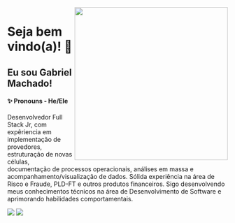 <img align="right" width="350" height="350" src="https://img.freepik.com/vetores-gratis/ilustracao-do-conceito-de-programacao_114360-1351.jpg?w=826&t=st=1687059309~exp=1687059909~hmac=f51d2d13d98e64d7f718cb1779d15358bef8b7d634122c4f92346b1c76e7e49b">
<h1>Seja bem vindo(a)! 👋</h1>

<h2>Eu sou Gabriel Machado! </h2>

<h4>✨ Pronouns - He/Ele</h4>

Desenvolvedor Full Stack Jr, com expêriencia em implementação de provedores, estruturação de novas células,
documentação de processos operacionais, análises em massa e acompanhamento/visualização de dados. Sólida experiência na área de Risco e Fraude, PLD-FT e
outros produtos financeiros. Sigo desenvolvendo meus conhecimentos técnicos na área
de Desenvolvimento de Software e aprimorando habilidades comportamentais.

<div> 
<!--   <a href="https://gisellesouzaa.github.io/portfolio/" target="_blank"><img src="https://img.shields.io/badge/-Portfólio-691853?style=for-the-badge&logoColor=white" target="_blank"></a> -->
  <a href = "mailto:gabriel.mach@hotmail.com"><img src="https://img.shields.io/badge/-Gmail-%23333?style=for-the-badge&logo=gmail&logoColor=white" target="_blank"></a>
  <a href="https://www.linkedin.com/in/gabriel-machado-s/" target="_blank"><img src="https://img.shields.io/badge/-LinkedIn-%230077B5?style=for-the-badge&logo=linkedin&logoColor=white" target="_blank"></a> 
</div> 

<!-- ![snake gif](https://github.com/GabriMachado/GabriMachado/blob/output/github-contribution-grid-snake.svg) -->
